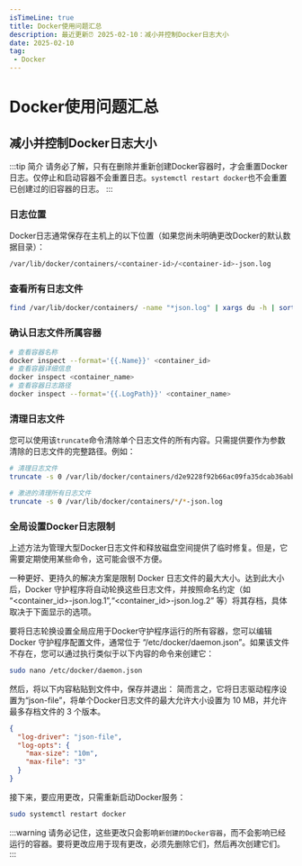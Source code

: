 ```yaml
---
isTimeLine: true
title: Docker使用问题汇总
description: 最近更新⏰ 2025-02-10：减小并控制Docker日志大小
date: 2025-02-10
tag: 
 - Docker
---
```

# Docker使用问题汇总

## 减小并控制Docker日志大小
:::tip 简介
请务必了解，只有在删除并重新创建Docker容器时，才会重置Docker日志。仅停止和启动容器不会重置日志。`systemctl restart docker`也不会重置已创建过的旧容器的日志。
:::
### 日志位置
Docker日志通常保存在主机上的以下位置（如果您尚未明确更改Docker的默认数据目录）：
```sh
/var/lib/docker/containers/<container-id>/<container-id>-json.log
```
### 查看所有日志文件
```sh
find /var/lib/docker/containers/ -name "*json.log" | xargs du -h | sort -hr
```
### 确认日志文件所属容器
```sh
# 查看容器名称
docker inspect --format='{{.Name}}' <container_id>
# 查看容器详细信息
docker inspect <container_name>
# 查看容器日志路径
docker inspect --format='{{.LogPath}}' <container_name>
```
### 清理日志文件
您可以使用该`truncate`命令清除单个日志文件的所有内容。只需提供要作为参数清除的日志文件的完整路径。例如：
```sh
# 清理日志文件
truncate -s 0 /var/lib/docker/containers/d2e9228f92b66ac09fa35dcab36abba2eb4a7f46baa1d03b65d71ed8d42de977/d2e9228f92b66ac09fa35dcab36abba2eb4a7f46baa1d03b65d71ed8d42de977-json.log

# 激进的清理所有日志文件
truncate -s 0 /var/lib/docker/containers/*/*-json.log
```
### 全局设置Docker日志限制
上述方法为管理大型Docker日志文件和释放磁盘空间提供了临时修复。但是，它需要定期使用某些命令，这可能会很不方便。

一种更好、更持久的解决方案是限制 Docker 日志文件的最大大小。达到此大小后，Docker 守护程序将自动轮换这些日志文件，并按照命名约定（如 “<container_id>-json.log.1”,“<container_id>-json.log.2” 等）将其存档，具体取决于下面显示的选项。


要将日志轮换设置全局应用于Docker守护程序运行的所有容器，您可以编辑 Docker 守护程序配置文件，通常位于 “/etc/docker/daemon.json”。如果该文件不存在，您可以通过执行类似于以下内容的命令来创建它：

```sh
sudo nano /etc/docker/daemon.json
```
然后，将以下内容粘贴到文件中，保存并退出：
简而言之，它将日志驱动程序设置为“json-file”，将单个Docker日志文件的最大允许大小设置为 10 MB，并允许最多存档文件的 3 个版本。
```json
{
  "log-driver": "json-file",
  "log-opts": {
    "max-size": "10m",
    "max-file": "3"
  }
}
```

接下来，要应用更改，只需重新启动Docker服务：
```sh
sudo systemctl restart docker
```

:::warning 
请务必记住，这些更改只会影响`新创建的Docker容器`，而不会影响已经运行的容器。要将更改应用于现有更改，必须先删除它们，然后再次创建它们。
:::




